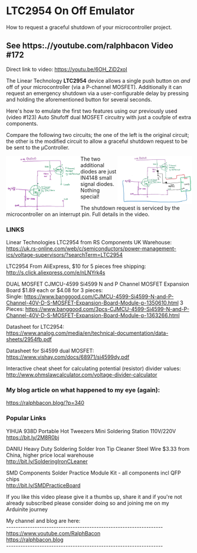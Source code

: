 # LTC2954 On Off Emulator
How to request a graceful shutdown of your microcontroller project.

## See https:.//youtube.com/ralphbacon Video #172
Direct link to video: https://youtu.be/6OH_ZiD2xoI

The Linear Technology **LTC2954** device allows a single push button on *and* off of your microcontroller (via a P-channel MOSFET). Additionally it can request an emergency shutdown via a user-configurable delay by pressing and holding the aforementioned button for several seconds.

Here's how to emulate the first two features using our previously used (video #123) Auto Shufoff dual MOSFET circuitry with just a coufple of extra components.

Compare the following two circuits; the one of the left is the original circuit; the other is the modified circuit to allow a graceful shutdown request to be be sent to the µController.

<img src="images/IMG_20191113_084906.jpg" width="40%" align="left">

<img src="images/MOSFET AutoOn-OFF.JPG" width="40%" align="right">

The two additional diodes are just IN4148 small signal diodes. Nothing special!

The shutdown request is serviced by the microcontroller on an interrupt pin. Full details in the video.

### LINKS

Linear Technologies LTC2954 from RS Components UK Warehouse:  
https://uk.rs-online.com/web/c/semiconductors/power-management-ics/voltage-supervisors/?searchTerm=LTC2954  

LTC2954 From AliExpress, $10 for 5 pieces free shipping:  
http://s.click.aliexpress.com/e/nLNYrk4s  

DUAL MOSFET CJMCU-4599 Si4599 N and P Channel MOSFET Expansion Board $1.89 each or $4.08 for 3 pieces:  
Single:  https://www.banggood.com/CJMCU-4599-Si4599-N-and-P-Channel-40V-D-S-MOSFET-Expansion-Board-Module-p-1350610.html
3 Pieces:  https://www.banggood.com/3pcs-CJMCU-4599-Si4599-N-and-P-Channel-40V-D-S-MOSFET-Expansion-Board-Module-p-1363266.html

Datasheet for LTC2954:  
https://www.analog.com/media/en/technical-documentation/data-sheets/2954fb.pdf  

Datasheet for Si4599 dual MOSFET:  
https://www.vishay.com/docs/68971/si4599dy.pdf  

Interactive cheat sheet for calculating potential (resistor) divider values:  
http://www.ohmslawcalculator.com/voltage-divider-calculator

### My blog article on what happened to my eye (again):  
https://ralphbacon.blog/?p=340

### Popular Links  

YIHUA 938D Portable Hot Tweezers Mini Soldering Station 110V/220V    
https://bit.ly/2M8R0bj  

DANIU Heavy Duty Soldering Solder Iron Tip Cleaner Steel Wire $3.33 from China, higher price local warehouse  
http://bit.ly/SolderingIronCLeaner

SMD Components Solder Practice Module Kit - all components incl QFP chips  
http://bit.ly/SMDPracticeBoard

If you like this video please give it a thumbs up, share it and if you're not already subscribed please consider doing so and joining me on my Arduinite journey  

My channel and blog are here:  
\------------------------------------------------------------------  
https://www.youtube.com/RalphBacon  
https://ralphbacon.blog  
\------------------------------------------------------------------
